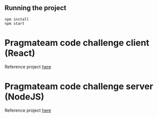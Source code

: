 ## Running the project

```
npm install
npm start
```

# Pragmateam code challenge client (React)

Reference project [here](https://github.com/PragmaAdmin/code-challenge-client-react)

# Pragmateam code challenge server (NodeJS)

Reference project [here](https://github.com/PragmaAdmin/code-challenge-server-nodejs)